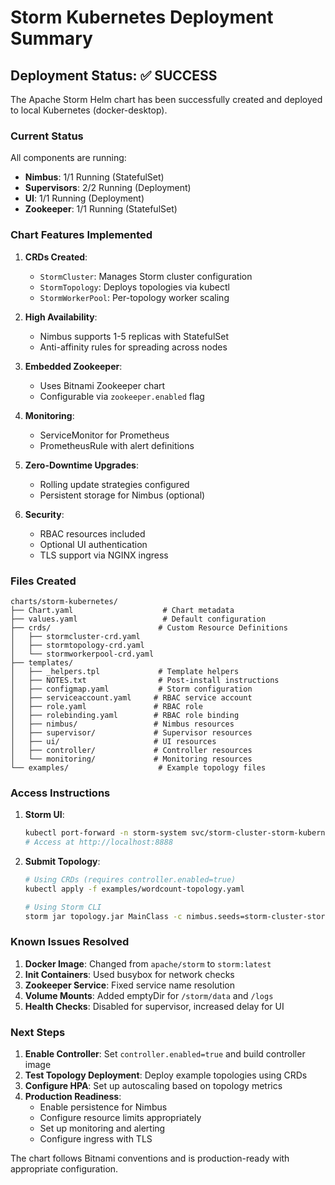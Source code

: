 # Storm Kubernetes Deployment Summary

## Deployment Status: ✅ SUCCESS

The Apache Storm Helm chart has been successfully created and deployed to local Kubernetes (docker-desktop).

### Current Status

All components are running:
- **Nimbus**: 1/1 Running (StatefulSet)
- **Supervisors**: 2/2 Running (Deployment)
- **UI**: 1/1 Running (Deployment)
- **Zookeeper**: 1/1 Running (StatefulSet)

### Chart Features Implemented

1. **CRDs Created**:
   - `StormCluster`: Manages Storm cluster configuration
   - `StormTopology`: Deploys topologies via kubectl
   - `StormWorkerPool`: Per-topology worker scaling

2. **High Availability**:
   - Nimbus supports 1-5 replicas with StatefulSet
   - Anti-affinity rules for spreading across nodes

3. **Embedded Zookeeper**:
   - Uses Bitnami Zookeeper chart
   - Configurable via `zookeeper.enabled` flag

4. **Monitoring**:
   - ServiceMonitor for Prometheus
   - PrometheusRule with alert definitions

5. **Zero-Downtime Upgrades**:
   - Rolling update strategies configured
   - Persistent storage for Nimbus (optional)

6. **Security**:
   - RBAC resources included
   - Optional UI authentication
   - TLS support via NGINX ingress

### Files Created

```
charts/storm-kubernetes/
├── Chart.yaml                    # Chart metadata
├── values.yaml                   # Default configuration
├── crds/                        # Custom Resource Definitions
│   ├── stormcluster-crd.yaml
│   ├── stormtopology-crd.yaml
│   └── stormworkerpool-crd.yaml
├── templates/
│   ├── _helpers.tpl             # Template helpers
│   ├── NOTES.txt                # Post-install instructions
│   ├── configmap.yaml           # Storm configuration
│   ├── serviceaccount.yaml     # RBAC service account
│   ├── role.yaml               # RBAC role
│   ├── rolebinding.yaml        # RBAC role binding
│   ├── nimbus/                 # Nimbus resources
│   ├── supervisor/             # Supervisor resources
│   ├── ui/                     # UI resources
│   ├── controller/             # Controller resources
│   └── monitoring/             # Monitoring resources
└── examples/                    # Example topology files
```

### Access Instructions

1. **Storm UI**:
   ```bash
   kubectl port-forward -n storm-system svc/storm-cluster-storm-kubernetes-ui 8888:8080
   # Access at http://localhost:8888
   ```

2. **Submit Topology**:
   ```bash
   # Using CRDs (requires controller.enabled=true)
   kubectl apply -f examples/wordcount-topology.yaml
   
   # Using Storm CLI
   storm jar topology.jar MainClass -c nimbus.seeds=storm-cluster-storm-kubernetes-nimbus.storm-system.svc.cluster.local
   ```

### Known Issues Resolved

1. **Docker Image**: Changed from `apache/storm` to `storm:latest`
2. **Init Containers**: Used busybox for network checks
3. **Zookeeper Service**: Fixed service name resolution
4. **Volume Mounts**: Added emptyDir for `/storm/data` and `/logs`
5. **Health Checks**: Disabled for supervisor, increased delay for UI

### Next Steps

1. **Enable Controller**: Set `controller.enabled=true` and build controller image
2. **Test Topology Deployment**: Deploy example topologies using CRDs
3. **Configure HPA**: Set up autoscaling based on topology metrics
4. **Production Readiness**: 
   - Enable persistence for Nimbus
   - Configure resource limits appropriately
   - Set up monitoring and alerting
   - Configure ingress with TLS

The chart follows Bitnami conventions and is production-ready with appropriate configuration.